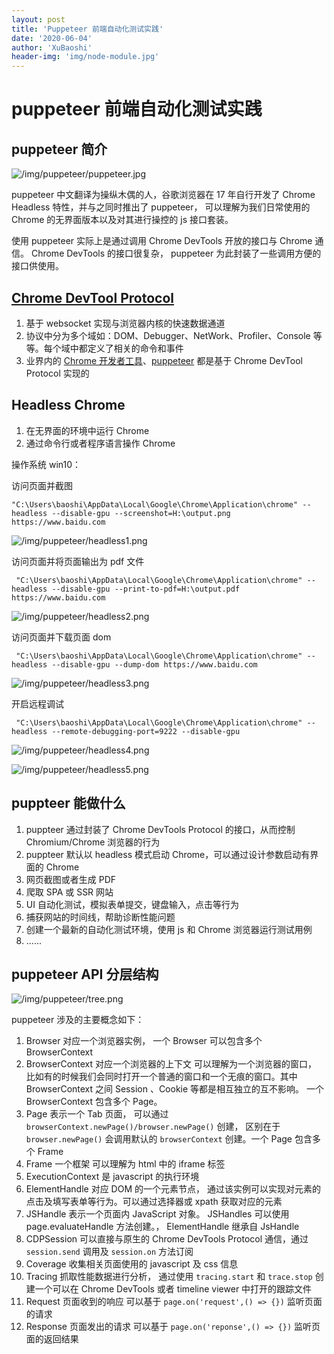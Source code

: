 ```yaml
---
layout: post
title: 'Puppeteer 前端自动化测试实践'
date: '2020-06-04'
author: 'XuBaoshi'
header-img: 'img/node-module.jpg'
---
```


# puppeteer 前端自动化测试实践

## puppeteer 简介

![/img/puppeteer/puppeteer.jpg](/img/puppeteer/puppeteer.jpg)

puppeteer 中文翻译为操纵木偶的人，谷歌浏览器在 17 年自行开发了 Chrome Headless 特性，并与之同时推出了 puppeteer， 可以理解为我们日常使用的 Chrome 的无界面版本以及对其进行操控的 js 接口套装。

使用 puppeteer 实际上是通过调用 Chrome DevTools 开放的接口与 Chrome 通信。 Chrome DevTools 的接口很复杂， puppeteer 为此封装了一些调用方便的接口供使用。

## [Chrome DevTool Protocol](https://chromedevtools.github.io/devtools-protocol/)

1. 基于 websocket 实现与浏览器内核的快速数据通道
2. 协议中分为多个域如：DOM、Debugger、NetWork、Profiler、Console 等等。每个域中都定义了相关的命令和事件
3. 业界内的 [ Chrome 开发者工具](https://developers.google.cn/web/tools/chrome-devtools/)、[puppeteer](https://github.com/GoogleChrome/puppeteer/) 都是基于 Chrome DevTool Protocol 实现的

## Headless Chrome

1. 在无界面的环境中运行 Chrome
2. 通过命令行或者程序语言操作 Chrome

操作系统 win10：

访问页面并截图

```shell
"C:\Users\baoshi\AppData\Local\Google\Chrome\Application\chrome" --headless --disable-gpu --screenshot=H:\output.png https://www.baidu.com
```

![/img/puppeteer/headless1.png](/img/puppeteer/headless1.png)

访问页面并将页面输出为 pdf 文件

```shell
 "C:\Users\baoshi\AppData\Local\Google\Chrome\Application\chrome" --headless --disable-gpu --print-to-pdf=H:\output.pdf https://www.baidu.com
```

![/img/puppeteer/headless2.png](/img/puppeteer/headless2.png)

访问页面并下载页面 dom

```shell
 "C:\Users\baoshi\AppData\Local\Google\Chrome\Application\chrome" --headless --disable-gpu --dump-dom https://www.baidu.com
```

![/img/puppeteer/headless3.png](/img/puppeteer/headless3.png)

开启远程调试

```shell
 "C:\Users\baoshi\AppData\Local\Google\Chrome\Application\chrome" --headless --remote-debugging-port=9222 --disable-gpu
```

![/img/puppeteer/headless4.png](/img/puppeteer/headless4.png)

![/img/puppeteer/headless5.png](/img/puppeteer/headless5.png)

## puppteer 能做什么

1. puppteer 通过封装了 Chrome DevTools Protocol 的接口，从而控制 Chromium/Chrome 浏览器的行为
2. puppteer 默认以 headless 模式启动 Chrome，可以通过设计参数启动有界面的 Chrome
3. 网页截图或者生成 PDF
4. 爬取 SPA 或 SSR 网站
5. UI 自动化测试，模拟表单提交，键盘输入，点击等行为
6. 捕获网站的时间线，帮助诊断性能问题
7. 创建一个最新的自动化测试环境，使用 js 和 Chrome 浏览器运行测试用例
8. ......

## puppeteer API 分层结构

![/img/puppeteer/tree.png](/img/puppeteer/tree.png)

puppeteer 涉及的主要概念如下：

1. Browser 对应一个浏览器实例， 一个 Browser 可以包含多个 BrowserContext
2. BrowserContext 对应一个浏览器的上下文 可以理解为一个浏览器的窗口， 比如有的时候我们会同时打开一个普通的窗口和一个无痕的窗口。其中 BrowserContext 之间 Session 、Cookie 等都是相互独立的互不影响。 一个 BrowserContext 包含多个 Page。
3. Page 表示一个 Tab 页面， 可以通过 `browserContext.newPage()/browser.newPage()` 创建， 区别在于 `browser.newPage()` 会调用默认的 `browserContext` 创建。一个 Page 包含多个 Frame
4. Frame 一个框架 可以理解为 html 中的 iframe 标签
5. ExecutionContext 是 javascript 的执行环境
6. ElementHandle 对应 DOM 的一个元素节点， 通过该实例可以实现对元素的点击及填写表单等行为。可以通过选择器或 xpath 获取对应的元素
7. JSHandle 表示一个页面内 JavaScript 对象。 JSHandles 可以使用 page.evaluateHandle 方法创建。， ElementHandle 继承自 JsHandle
8. CDPSession 可以直接与原生的 Chrome DevTools Protocol 通信，通过 `session.send` 调用及 `session.on` 方法订阅
9. Coverage 收集相关页面使用的 javascript 及 css 信息
10. Tracing 抓取性能数据进行分析， 通过使用 `tracing.start` 和 `trace.stop` 创建一个可以在 Chrome DevTools 或者 timeline viewer 中打开的跟踪文件
11. Request 页面收到的响应 可以基于 `page.on('request',() => {})` 监听页面的请求
12. Response 页面发出的请求 可以基于 `page.on('reponse',() => {})` 监听页面的返回结果
